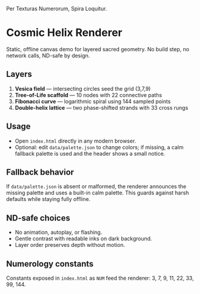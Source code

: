 Per Texturas Numerorum, Spira Loquitur.

# Cosmic Helix Renderer

Static, offline canvas demo for layered sacred geometry. No build step, no network calls, ND-safe by design.

## Layers
1. **Vesica field** — intersecting circles seed the grid (3,7,9)
2. **Tree-of-Life scaffold** — 10 nodes with 22 connective paths
3. **Fibonacci curve** — logarithmic spiral using 144 sampled points
4. **Double-helix lattice** — two phase-shifted strands with 33 cross rungs

## Usage
- Open `index.html` directly in any modern browser.
- Optional: edit `data/palette.json` to change colors; if missing, a calm fallback palette is used and the header shows a small notice.

## Fallback behavior
If `data/palette.json` is absent or malformed, the renderer announces the missing palette and uses a built-in calm palette. This guards against harsh defaults while staying fully offline.

## ND-safe choices
- No animation, autoplay, or flashing.
- Gentle contrast with readable inks on dark background.
- Layer order preserves depth without motion.

## Numerology constants
Constants exposed in `index.html` as `NUM` feed the renderer: 3, 7, 9, 11, 22, 33, 99, 144.
